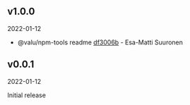 ## v1.0.0

2022-01-12

-   @valu/npm-tools readme [df3006b](https://github.com/valu-digital/npm-packages/commit/df3006b) - Esa-Matti Suuronen

## v0.0.1

2022-01-12

Initial release
